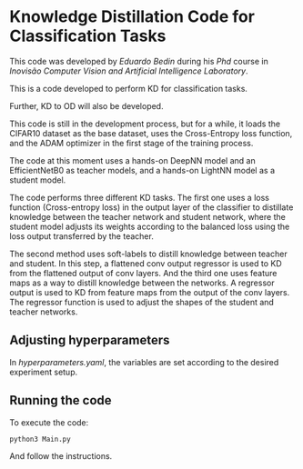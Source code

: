 # Knowledge Distillation Code for Classification Tasks

This code was developed by *Eduardo Bedin* during his *Phd* course in *Inovisão Computer Vision and Artificial Intelligence Laboratory*.

This is a code developed to perform KD for classification tasks.

Further, KD to OD will also be developed.

This code is still in the development process, but for a while, it loads the CIFAR10 dataset as the base dataset, uses the Cross-Entropy loss function, and the ADAM optimizer in the first stage of the training process.

The code at this moment uses a hands-on DeepNN model and an EfficientNetB0 as teacher models, and a hands-on LightNN model as a student model.

The code performs three different KD tasks. The first one uses a loss function (Cross-entropy loss) in the output layer of the classifier to distillate knowledge between the teacher network and student network, where the student model adjusts its weights according to the balanced loss using the loss output transferred by the teacher.

The second method uses soft-labels to distill knowledge between teacher and student. In this step, a flattened conv output regressor is used to KD from the flattened output of conv layers.
And the third one uses feature maps as a way to distill knowledge between the networks. A regressor output is used to KD from feature maps from the output of the conv layers. The regressor function is used to adjust the shapes of the student and teacher networks.

## Adjusting hyperparameters
In *hyperparameters.yaml*, the variables are set according to the desired experiment setup.

## Running the code
To execute the code:
```python3
python3 Main.py
```
And follow the instructions.
